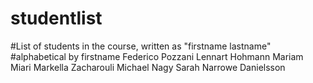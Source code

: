 # studentlist
#List of students in the course, written as "firstname lastname"
#alphabetical by firstname
Federico Pozzani
Lennart Hohmann
Mariam Miari
Markella Zacharouli
Michael Nagy 
Sarah Narrowe Danielsson
